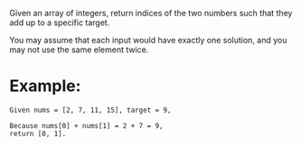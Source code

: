 ﻿Given an array of integers, return indices of the two numbers such that they add up to a specific target.You may assume that each input would have exactly one solution, and you may not use the same element twice.# Example:```Given nums = [2, 7, 11, 15], target = 9,Because nums[0] + nums[1] = 2 + 7 = 9,return [0, 1].```